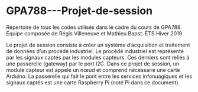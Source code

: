 # GPA788---Projet-de-session
Répertoire de tous les codes utilisés dans le cadre du cours de GPA788.
Équipe composée de Régis Villeneuve et Mathieu Bapst.
ÉTS Hiver 2019

Le projet de session consiste à créer un système d’acquisition et traitement
de données d’un procédé industriel. Le procédé industriel est représenté par
les signaux captés par les modules capteurs. Ces derniers sont reliés à une
passerelle (gateway) par le port I2C. Dans ce projet de session, un module
capteur est appelé un nœud et comprend nécessaire une carte Arduino.
La passerelle qui fait le pont entre les services infonuagiques et les signaux
captés est une carte Raspberry Pi (noté Pi dans ce document).
